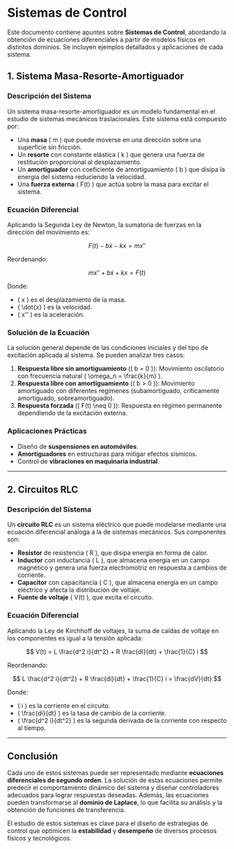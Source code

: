 # Sistemas de Control

Este documento contiene apuntes sobre **Sistemas de Control**, abordando la obtención de ecuaciones diferenciales a partir de modelos físicos en distintos dominios. Se incluyen ejemplos detallados y aplicaciones de cada sistema.

## 1. Sistema Masa-Resorte-Amortiguador

### Descripción del Sistema

Un sistema masa-resorte-amortiguador es un modelo fundamental en el estudio de sistemas mecánicos traslacionales. Este sistema está compuesto por:

- Una **masa** \( m \) que puede moverse en una dirección sobre una superficie sin fricción.
- Un **resorte** con constante elástica \( k \) que genera una fuerza de restitución proporcional al desplazamiento.
- Un **amortiguador** con coeficiente de amortiguamiento \( b \) que disipa la energía del sistema reduciendo la velocidad.
- Una **fuerza externa** \( F(t) \) que actúa sobre la masa para excitar el sistema.

### Ecuación Diferencial

Aplicando la Segunda Ley de Newton, la sumatoria de fuerzas en la dirección del movimiento es:

$$
F(t) - b \dot{x} - kx = m x''
$$

Reordenando:

$$
m x'' + b \dot{x} + kx = F(t)
$$

Donde:

- \( x \) es el desplazamiento de la masa.
- \( \dot{x} \) es la velocidad.
- \( x'' \) es la aceleración.

### Solución de la Ecuación

La solución general depende de las condiciones iniciales y del tipo de excitación aplicada al sistema. Se pueden analizar tres casos:

1. **Respuesta libre sin amortiguamiento** (\( b = 0 \)): Movimiento oscilatorio con frecuencia natural \( \omega_n = \frac{k}{m} \).
2. **Respuesta libre con amortiguamiento** (\( b > 0 \)): Movimiento amortiguado con diferentes regímenes (subamortiguado, críticamente amortiguado, sobreamortiguado).
3. **Respuesta forzada** (\( F(t) \neq 0 \)): Respuesta en régimen permanente dependiendo de la excitación externa.

### Aplicaciones Prácticas

- Diseño de **suspensiones en automóviles**.
- **Amortiguadores** en estructuras para mitigar efectos sísmicos.
- Control de **vibraciones en maquinaria industrial**.

---

## 2. Circuitos RLC

### Descripción del Sistema

Un **circuito RLC** es un sistema eléctrico que puede modelarse mediante una ecuación diferencial análoga a la de sistemas mecánicos. Sus componentes son:

- **Resistor** de resistencia \( R \), que disipa energía en forma de calor.
- **Inductor** con inductancia \( L \), que almacena energía en un campo magnético y genera una fuerza electromotriz en respuesta a cambios de corriente.
- **Capacitor** con capacitancia \( C \), que almacena energía en un campo eléctrico y afecta la distribución de voltaje.
- **Fuente de voltaje** \( V(t) \), que excita el circuito.

### Ecuación Diferencial

Aplicando la Ley de Kirchhoff de voltajes, la suma de caídas de voltaje en los componentes es igual a la tensión aplicada:

$$
V(t) = L \frac{d^2 i}{dt^2} + R \frac{di}{dt} + \frac{1}{C} i
$$

Reordenando:

$$
L \frac{d^2 i}{dt^2} + R \frac{di}{dt} + \frac{1}{C} i = \frac{dV}{dt}
$$

Donde:

- \( i \) es la corriente en el circuito.
- \( \frac{di}{dt} \) es la tasa de cambio de la corriente.
- \( \frac{d^2 i}{dt^2} \) es la segunda derivada de la corriente con respecto al tiempo.

---

## Conclusión

Cada uno de estos sistemas puede ser representado mediante **ecuaciones diferenciales de segundo orden**. La solución de estas ecuaciones permite predecir el comportamiento dinámico del sistema y diseñar controladores adecuados para lograr respuestas deseadas. Además, las ecuaciones pueden transformarse al **dominio de Laplace**, lo que facilita su análisis y la obtención de funciones de transferencia.

El estudio de estos sistemas es clave para el diseño de estrategias de control que optimicen la **estabilidad** y **desempeño** de diversos procesos físicos y tecnológicos.
